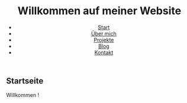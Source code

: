 
<html lang="de">
<head>
  <meta charset="UTF-8">
  <title>Meine Website</title>
  <link rel="stylesheet" href="style.css">
</head>
<body>

  <header>
    <h1>Willkommen auf meiner Website</h1>
    <nav>
      <ul class="nav">
        <li><a href="index.html">Start</a></li>
        <li><a href="seite1.html">Über mich</a></li>
        <li><a href="seite2.html">Projekte</a></li>
        <li><a href="seite3.html">Blog</a></li>
        <li><a href="seite4.html">Kontakt</a></li>
      </ul>
    </nav>
  </header>

  <main>
    <h2>Startseite</h2>
    <p>Willkommen !</p>
  </main>
  
